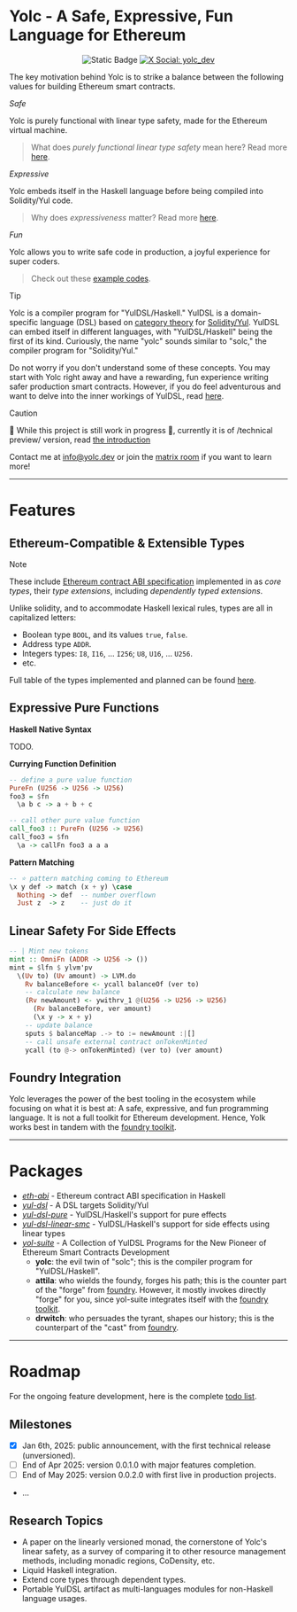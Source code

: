 Yolc - A Safe, Expressive, Fun Language for Ethereum
====================================================

<div align="center">
<p>
  <img alt="Static Badge" src="https://img.shields.io/badge/AI--Free_Code-Green">
  <a href="https://twitter.com/yolc_dev" target="_blank">
    <img alt="X Social: yolc_dev" src="https://img.shields.io/twitter/follow/yolc_dev.svg?style=social" />
  </a>
</p>
</div>

The key motivation behind Yolc is to strike a balance between the following values for building
Ethereum smart contracts.

*Safe*

Yolc is purely functional with linear type safety, made for the Ethereum virtual machine.

> What does *purely functional linear type safety* mean here? Read more [here](#).

*Expressive*

Yolc embeds itself in the Haskell language before being compiled into Solidity/Yul code.

> Why does *expressiveness* matter? Read more [here](#).

*Fun*

Yolc allows you to write safe code in production, a joyful experience for super coders.

> Check out these [example codes](#).

> [!TIP]
>
> Yolc is a compiler program for "YulDSL/Haskell." YulDSL is a domain-specific language (DSL) based
> on [category theory](https://category-theory.org/) for
> [Solidity/Yul](https://soliditylang.org/). YulDSL can embed itself in different languages, with
> "YulDSL/Haskell" being the first of its kind. Curiously, the name "yolc" sounds similar to "solc,"
> the compiler program for "Solidity/Yul."
>
> Do not worry if you don't understand some of these concepts. You may start with Yolc right away
> and have a rewarding, fun experience writing safer production smart contracts. However, if you do
> feel adventurous and want to delve into the inner workings of YulDSL, read
> [here](./hs-pkgs/yul-dsl/README.md).

> [!CAUTION]
>
> 🚧 While this project is still work in progress 🚧, currently it is of /technical preview/
> version, read [the introduction](https://yolc.dev/docs/getting-started/introduction/)
>
> Contact me at info@yolc.dev or join the [matrix room](https://matrix.to/#/#yolc:matrix.org) if you
> want to learn more!

------------------------------------------------------------------------------------------

Features
========

Ethereum-Compatible & Extensible Types
--------------------------------------

> [!NOTE]
>
> These include [Ethereum contract ABI
> specification](https://docs.soliditylang.org/en/latest/abi-spec.html) implemented in as *core
> types*, their *type extensions*, including *dependently typed extensions*.

Unlike solidity, and to accommodate Haskell lexical rules, types are all in capitalized letters:

* Boolean type `BOOL`, and its values `true`, `false`.
* Address type `ADDR`.
* Integers types: `I8`, `I16`, ... `I256`; `U8`, `U16`, ... `U256`.
* etc.

Full table of the types implemented and planned can be found [here](./hs-pkgs/eth-abi/README.md).

Expressive Pure Functions
-------------------------

**Haskell Native Syntax**

TODO.

**Currying Function Definition**

```haskell
-- define a pure value function
PureFn (U256 -> U256 -> U256)
foo3 = $fn
  \a b c -> a + b + c

-- call other pure value function
call_foo3 :: PureFn (U256 -> U256)
call_foo3 = $fn
  \a -> callFn foo3 a a a
```

**Pattern Matching**

```haskell
-- ⭐ pattern matching coming to Ethereum
\x y def -> match (x + y) \case
  Nothing -> def  -- number overflown
  Just z  -> z    -- just do it
```

Linear Safety For Side Effects
------------------------------

```haskell
-- | Mint new tokens
mint :: OmniFn (ADDR -> U256 -> ())
mint = $lfn $ ylvm'pv
  \(Uv to) (Uv amount) -> LVM.do
    Rv balanceBefore <- ycall balanceOf (ver to)
    -- calculate new balance
    (Rv newAmount) <- ywithrv_1 @(U256 -> U256 -> U256)
      (Rv balanceBefore, ver amount)
      (\x y -> x + y)
    -- update balance
    sputs $ balanceMap .-> to := newAmount :|[]
    -- call unsafe external contract onTokenMinted
    ycall (to @-> onTokenMinted) (ver to) (ver amount)
```

Foundry Integration
-------------------

Yolc leverages the power of the best tooling in the ecosystem while focusing on what it is best at:
A safe, expressive, and fun programming language. It is not a full toolkit for Ethereum
development. Hence, Yolk works best in tandem with the [foundry
toolkit](https://github.com/foundry-rs/foundry).

------------------------------------------------------------------------------------------

Packages
========

- [*eth-abi*](./hs-pkgs/eth-abi/README.md) - Ethereum contract ABI specification in Haskell
- [*yul-dsl*](./hs-pkgs/yul-dsl/README.md) - A DSL targets Solidity/Yul
- [*yul-dsl-pure*](#) - YulDSL/Haskell's support for pure effects
- [*yul-dsl-linear-smc*](./hs-pkgs/yul-dsl-linear-smc/README.md) - YulDSL/Haskell's support for side
  effects using linear types
- [*yol-suite*](./hs-pkgs/yol-suite/README.md) - A Collection of YulDSL Programs for the New Pioneer
  of Ethereum Smart Contracts Development
  - **yolc**: the evil twin of "solc"; this is the compiler program for "YulDSL/Haskell".
  - **attila**: who wields the foundy, forges his path; this is the counter part of the "forge" from
    [foundry](https://github.com/foundry-rs/foundry). However, it mostly invokes directly "forge"
    for you, since yol-suite integrates itself with the [foundry
    toolkit](https://github.com/foundry-rs/foundry).
  - **drwitch**: who persuades the tyrant, shapes our history; this is the counterpart of the
    "cast" from [foundry](https://github.com/foundry-rs/foundry).

------------------------------------------------------------------------------------------

Roadmap
=======

For the ongoing feature development, here is the complete [todo list](TODO.md).

Milestones
----------

- [x] Jan 6th, 2025: public announcement, with the first technical release (unversioned).
- [ ] End of Apr 2025: version 0.0.1.0 with major features completion.
- [ ] End of May 2025: version 0.0.2.0 with first live in production projects.
- ...

Research Topics
---------------

- A paper on the linearly versioned monad, the cornerstone of Yolc's linear safety, as a survey of
  comparing it to other resource management methods, including monadic regions, CoDensity, etc.
- Liquid Haskell integration.
- Extend core types through dependent types.
- Portable YulDSL artifact as multi-languages modules for non-Haskell language usages.

<!--
Local Variables:
fill-column: 100
End:
-->
